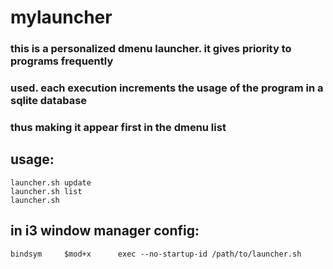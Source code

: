 # mylauncher
### this is a personalized dmenu launcher. it gives priority to programs frequently
### used. each execution increments the usage of the program in a sqlite database
### thus making it appear first in the dmenu list
## usage:
```shell
launcher.sh update
launcher.sh list
launcher.sh
```
## in i3 window manager config:
```shell
bindsym     $mod+x	    exec --no-startup-id /path/to/launcher.sh
```


